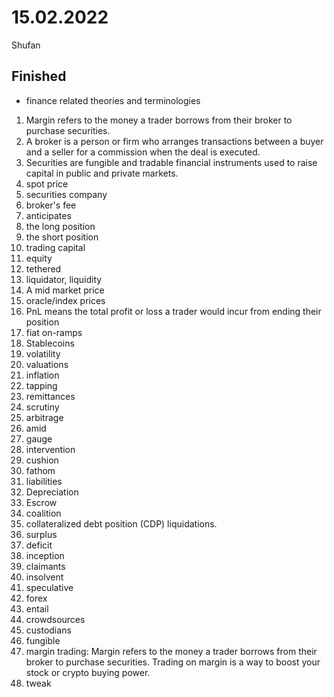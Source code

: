 # 15.02.2022

Shufan

## Finished

- finance related theories and terminologies


1. Margin refers to the money a trader borrows from their broker to purchase securities.
2. A broker is a person or firm who arranges transactions between a buyer and a seller for a commission when the deal is executed.
3. Securities are fungible and tradable financial instruments used to raise capital in public and private markets.
4. spot price
5. securities company
6. broker's fee
7. anticipates
8. the long position
9. the short position
10. trading capital
11. equity
12. tethered
13. liquidator, liquidity
14. A mid market price
15. oracle/index prices
16. PnL means the total profit or loss a trader would incur from ending their position
17. fiat on-ramps
18. Stablecoins
19. volatility
20. valuations
21. inflation
22. tapping
23. remittances
24. scrutiny
25. arbitrage
26. amid
27. gauge
28. intervention
29. cushion
30. fathom
31. liabilities
32. Depreciation
33. Escrow
34. coalition
35. collateralized debt position (CDP) liquidations.
36. surplus
37. deficit
38. inception
39. claimants
40. insolvent
41. speculative
42. forex
43. entail
44. crowdsources
45. custodians
46. fungible
47. margin trading: Margin refers to the money a trader borrows from their broker to purchase securities. Trading on margin is a way to boost your stock or crypto buying power.
48. tweak
